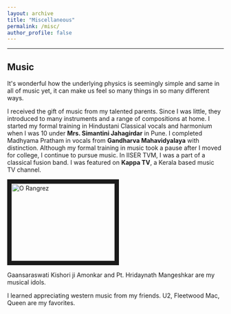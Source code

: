 ```yaml
---
layout: archive
title: "Miscellaneous"
permalink: /misc/
author_profile: false
---
```


------

## Music

It's wonderful how the underlying physics is seemingly simple and same in all of music yet, it can make us feel so many things in so many different ways.

I received the gift of music from my talented parents. Since I was little, they introduced to many instruments and a range of compositions at home. I started my formal training in Hindustani Classical vocals and harmonium when I was 10 under **Mrs. Simantini Jahagirdar** in Pune. I completed Madhyama Pratham in vocals from **Gandharva Mahavidyalaya** with distinction. Although my formal training in music took a pause after I moved for college, I continue to pursue music. In IISER TVM, I was a part of a classical fusion band. I was featured on **Kappa TV**, a Kerala based music TV channel.

<a href="https://www.youtube.com/watch?v=i9a6tmVkYZo
" target="_blank"><img src="http://img.youtube.com/vi/i9a6tmVkYZo/3.jpg" 
alt="O Rangrez" width="240" height="180" border="10" /></a>


Gaansaraswati Kishori ji Amonkar and Pt. Hridaynath Mangeshkar are my musical idols.

I learned appreciating western music from my friends. U2, Fleetwood Mac, Queen are my favorites.
